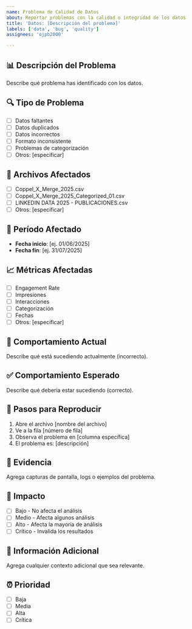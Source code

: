 ```yaml
---
name: Problema de Calidad de Datos
about: Reportar problemas con la calidad o integridad de los datos
title: 'Datos: [Descripción del problema]'
labels: ['data', 'bug', 'quality']
assignees: 'ojpb2000'

---
```


## 📊 Descripción del Problema
Describe qué problema has identificado con los datos.

## 🔍 Tipo de Problema
- [ ] Datos faltantes
- [ ] Datos duplicados
- [ ] Datos incorrectos
- [ ] Formato inconsistente
- [ ] Problemas de categorización
- [ ] Otros: [especificar]

## 📁 Archivos Afectados
- [ ] Coppel_X_Merge_2025.csv
- [ ] Coppel_X_Merge_2025_Categorized_01.csv
- [ ] LINKEDIN DATA 2025 - PUBLICACIONES.csv
- [ ] Otros: [especificar]

## 📅 Período Afectado
- **Fecha inicio**: [ej. 01/06/2025]
- **Fecha fin**: [ej. 31/07/2025]

## 📈 Métricas Afectadas
- [ ] Engagement Rate
- [ ] Impresiones
- [ ] Interacciones
- [ ] Categorización
- [ ] Fechas
- [ ] Otros: [especificar]

## 🐛 Comportamiento Actual
Describe qué está sucediendo actualmente (incorrecto).

## ✅ Comportamiento Esperado
Describe qué debería estar sucediendo (correcto).

## 🔧 Pasos para Reproducir
1. Abre el archivo [nombre del archivo]
2. Ve a la fila [número de fila]
3. Observa el problema en [columna específica]
4. El problema es: [descripción]

## 📸 Evidencia
Agrega capturas de pantalla, logs o ejemplos del problema.

## 🎯 Impacto
- [ ] Bajo - No afecta el análisis
- [ ] Medio - Afecta algunos análisis
- [ ] Alto - Afecta la mayoría de análisis
- [ ] Crítico - Invalida los resultados

## 📝 Información Adicional
Agrega cualquier contexto adicional que sea relevante.

## ⏰ Prioridad
- [ ] Baja
- [ ] Media
- [ ] Alta
- [ ] Crítica

